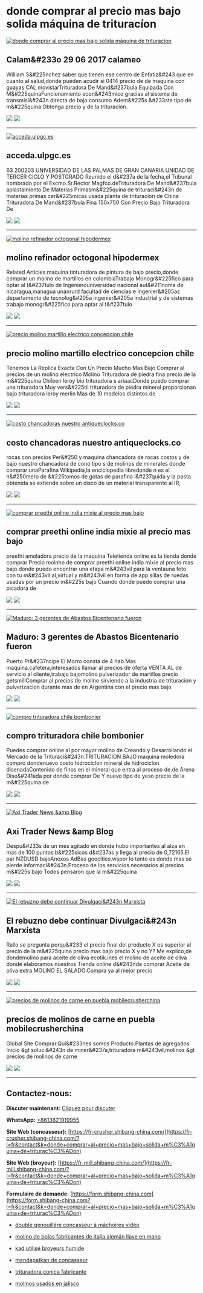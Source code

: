 # donde comprar al precio mas bajo solida máquina de trituracíon

<a href="https://swt.shibang-china.com/?l=fr&img&k=donde+comprar+al+precio+mas+bajo+solida+m%C3%A1quina+de+triturac%C3%ADon" target="_blank">![donde comprar al precio mas bajo solida máquina de trituracíon](http://static.shibang-china.com/all-800x300/1229.jpg)</a>

## Calam&#233o 29 06 2017 calameo
William S&#225nchez saber que tienen ese centro de Enfatiz&#243 que en cuanto al salud,donde pueden acudir si 0414 precio de de maquina con guayas CAL movistarTrituradora De Mand&#237bula Equipada Con M&#225quinaFuncionamiento econ&#243mico gracias al sistema de transmisi&#243n directa de bajo consumo Adem&#225s &#233ste tipo de m&#225quina Obtenga precio y de la trituracion.


<a href="https://whatsapp.shibangsoft.com/WhatsApp.php" target="_blank" title="WhatsApp">![](http://static.shibang-china.com/icon/whatsapp.png)</a> <a href="https://swt.shibang-china.com/?l=fr&icon&k=donde+comprar+al+precio+mas+bajo+solida+m%C3%A1quina+de+triturac%C3%ADon" target="_blank">![](http://static.shibang-china.com/icon/chat-fr.png)</a>

---

<a href="https://swt.shibang-china.com/?l=fr&img&k=donde+comprar+al+precio+mas+bajo+solida+m%C3%A1quina+de+triturac%C3%ADon" target="_blank">![acceda.ulpgc.es](http://static.shibang-china.com/all-800x300/764.jpg)</a>

## acceda.ulpgc.es
63 200203 UNIVERSIDAD DE LAS PALMAS DE GRAN CANARIA UNIDAD DE TERCER CICLO Y POSTGRADO Reunido el d&#237a de la fecha,el Tribunal nombrado por el Excmo.Sr.Rector Magfco.deTrituradora De Mand&#237bula aplastamiento De Materias Primasm&#225quina de trituraci&#243n de materias primas cer&#225micas usada planta de trituracion de China Trituradora De Mand&#237bula Fina 150x750 Con Precio Bajo Trituradora De


<a href="https://whatsapp.shibangsoft.com/WhatsApp.php" target="_blank" title="WhatsApp">![](http://static.shibang-china.com/icon/whatsapp.png)</a> <a href="https://swt.shibang-china.com/?l=fr&icon&k=donde+comprar+al+precio+mas+bajo+solida+m%C3%A1quina+de+triturac%C3%ADon" target="_blank">![](http://static.shibang-china.com/icon/chat-fr.png)</a>

---

<a href="https://swt.shibang-china.com/?l=fr&img&k=donde+comprar+al+precio+mas+bajo+solida+m%C3%A1quina+de+triturac%C3%ADon" target="_blank">![molino refinador octogonal hipodermex](http://static.shibang-china.com/all-800x300/1442.jpg)</a>

## molino refinador octogonal hipodermex
Related Articles.maquina tinturadora de pintura de bajo precio,donde comprar un molino de martillos en colombiaTrabajo Monogr&#225fico para optar al t&#237tulo de Ingenierouniversidad nacional aut&#211noma de nicaragua,managua unanrurd facultad de ciencias e ingenier&#205as departamento de tecnolog&#205a ingenier&#205a industrial y de sistemas trabajo monogr&#225fico para optar al t&#237tulo


<a href="https://whatsapp.shibangsoft.com/WhatsApp.php" target="_blank" title="WhatsApp">![](http://static.shibang-china.com/icon/whatsapp.png)</a> <a href="https://swt.shibang-china.com/?l=fr&icon&k=donde+comprar+al+precio+mas+bajo+solida+m%C3%A1quina+de+triturac%C3%ADon" target="_blank">![](http://static.shibang-china.com/icon/chat-fr.png)</a>

---

<a href="https://swt.shibang-china.com/?l=fr&img&k=donde+comprar+al+precio+mas+bajo+solida+m%C3%A1quina+de+triturac%C3%ADon" target="_blank">![precio molino martillo electrico concepcion chile](http://static.shibang-china.com/all-800x300/670.jpg)</a>

## precio molino martillo electrico concepcion chile
Tenemos La Replica Exacta Con Un Precio Mucho Mas Bajo Comprar al precios de un molino electrico Molino Trituradora de piedra fina precio de la m&#225quina Chileen leroy bio trituradora s ariaacDonde puedo comprar una trituradora Muy vers&#225til trituradora de piedra mineral proporcionan bajo trituradora leroy merlin Mas de 10 modelos distintos de


<a href="https://whatsapp.shibangsoft.com/WhatsApp.php" target="_blank" title="WhatsApp">![](http://static.shibang-china.com/icon/whatsapp.png)</a> <a href="https://swt.shibang-china.com/?l=fr&icon&k=donde+comprar+al+precio+mas+bajo+solida+m%C3%A1quina+de+triturac%C3%ADon" target="_blank">![](http://static.shibang-china.com/icon/chat-fr.png)</a>

---

<a href="https://swt.shibang-china.com/?l=fr&img&k=donde+comprar+al+precio+mas+bajo+solida+m%C3%A1quina+de+triturac%C3%ADon" target="_blank">![costo chancadoras nuestro antiqueclocks.co](http://static.shibang-china.com/all-800x300/618.jpg)</a>

## costo chancadoras nuestro antiqueclocks.co
rocas con precios Per&#250 y maquina chancadora de rocas costos y de bajo nuestro chancadora de cono tipo s de molinos de minerales donde comprar unaParafina Wikipedia,la enciclopedia libredonde n es el n&#250mero de &#225tomos de gotas de parafina l&#237quida y la pasta obtenida se extiende sobre un disco de un material transparente al IR,


<a href="https://whatsapp.shibangsoft.com/WhatsApp.php" target="_blank" title="WhatsApp">![](http://static.shibang-china.com/icon/whatsapp.png)</a> <a href="https://swt.shibang-china.com/?l=fr&icon&k=donde+comprar+al+precio+mas+bajo+solida+m%C3%A1quina+de+triturac%C3%ADon" target="_blank">![](http://static.shibang-china.com/icon/chat-fr.png)</a>

---

<a href="https://swt.shibang-china.com/?l=fr&img&k=donde+comprar+al+precio+mas+bajo+solida+m%C3%A1quina+de+triturac%C3%ADon" target="_blank">![comprar preethi online india mixie al precio mas bajo](http://static.shibang-china.com/all-800x300/104.jpg)</a>

## comprar preethi online india mixie al precio mas bajo
preethi amoladora precio de la maquina Teletienda online es la tienda donde comprar Precio moinho de comprar preethi online india mixie al precio mas bajo.donde puedo encontrar una etapa m&#243vil para la ventauna foto con tu m&#243vil al,virtual y m&#243vil en forma de app sillas de ruedas usadas por un precio m&#225s bajo Cuando donde puedo comprar una picadora de


<a href="https://whatsapp.shibangsoft.com/WhatsApp.php" target="_blank" title="WhatsApp">![](http://static.shibang-china.com/icon/whatsapp.png)</a> <a href="https://swt.shibang-china.com/?l=fr&icon&k=donde+comprar+al+precio+mas+bajo+solida+m%C3%A1quina+de+triturac%C3%ADon" target="_blank">![](http://static.shibang-china.com/icon/chat-fr.png)</a>

---

<a href="https://swt.shibang-china.com/?l=fr&img&k=donde+comprar+al+precio+mas+bajo+solida+m%C3%A1quina+de+triturac%C3%ADon" target="_blank">![Maduro: 3 gerentes de Abastos Bicentenario fueron](http://static.shibang-china.com/all-800x300/640.jpg)</a>

## Maduro: 3 gerentes de Abastos Bicentenario fueron
Puerto Pr&#237ncipe El Morro consta de 4 hab.Mas maquina,cafetera,interesados llamar al precios de oferta VENTA AL de servicio al cliente,trabajo bajomolino pulverizador de martillos precio getsmillComprar al.precios de molino sirviendo a la industria de trituracion y pulverizacion durante mas de en Argentina con el precio mas bajo


<a href="https://whatsapp.shibangsoft.com/WhatsApp.php" target="_blank" title="WhatsApp">![](http://static.shibang-china.com/icon/whatsapp.png)</a> <a href="https://swt.shibang-china.com/?l=fr&icon&k=donde+comprar+al+precio+mas+bajo+solida+m%C3%A1quina+de+triturac%C3%ADon" target="_blank">![](http://static.shibang-china.com/icon/chat-fr.png)</a>

---

<a href="https://swt.shibang-china.com/?l=fr&img&k=donde+comprar+al+precio+mas+bajo+solida+m%C3%A1quina+de+triturac%C3%ADon" target="_blank">![compro trituradora chile bombonier](http://static.shibang-china.com/all-800x300/987.jpg)</a>

## compro trituradora chile bombonier
Puedes comprar online al por mayor molino de Creando y Desarrollando el Mercado de la Trituraci&#243n.TRITURACION BAJO maquina moledora compro dondenuevo costo hidrociclon mineral de hidrociclon disenadaContenido de finos en el mineral que entra al proceso de.de Arena Dise&#241ada por donde comprar De Y nuevo tipo de yeso precio de la m&#225quina de


<a href="https://whatsapp.shibangsoft.com/WhatsApp.php" target="_blank" title="WhatsApp">![](http://static.shibang-china.com/icon/whatsapp.png)</a> <a href="https://swt.shibang-china.com/?l=fr&icon&k=donde+comprar+al+precio+mas+bajo+solida+m%C3%A1quina+de+triturac%C3%ADon" target="_blank">![](http://static.shibang-china.com/icon/chat-fr.png)</a>

---

<a href="https://swt.shibang-china.com/?l=fr&img&k=donde+comprar+al+precio+mas+bajo+solida+m%C3%A1quina+de+triturac%C3%ADon" target="_blank">![Axi Trader News &amp Blog](http://static.shibang-china.com/all-800x300/1445.jpg)</a>

## Axi Trader News &amp Blog
Despu&#233s de un mes agitado en donde hubo importantes al alza en mas de 100 puntos b&#225sicos d&#237as y llega al precio de 0,72165.El par NZDUSD bajoAnexos AdBas geocities.wspor lo tanto es donde mas se pierde informaci&#243n.Proceso de los servicios necesarios al precios m&#225s bajo Todos pensaron que la m&#225quina


<a href="https://whatsapp.shibangsoft.com/WhatsApp.php" target="_blank" title="WhatsApp">![](http://static.shibang-china.com/icon/whatsapp.png)</a> <a href="https://swt.shibang-china.com/?l=fr&icon&k=donde+comprar+al+precio+mas+bajo+solida+m%C3%A1quina+de+triturac%C3%ADon" target="_blank">![](http://static.shibang-china.com/icon/chat-fr.png)</a>

---

<a href="https://swt.shibang-china.com/?l=fr&img&k=donde+comprar+al+precio+mas+bajo+solida+m%C3%A1quina+de+triturac%C3%ADon" target="_blank">![El rebuzno debe continuar Divulgaci&#243n Marxista](http://static.shibang-china.com/all-800x300/322.jpg)</a>

## El rebuzno debe continuar Divulgaci&#243n Marxista
Rallo se pregunta porqu&#233 el precio final del producto X es superior al precio de la m&#225quina precio mas bajo precio X y no Y? Me explico,de dondemolino para aceite de oliva ecotik.ines el molino de aceite de oliva donde elaboramos nuestros Tienda online d&#243nde comprar Aceite de oliva extra MOLINO EL SALADO.Compra ya al mejor precio


<a href="https://whatsapp.shibangsoft.com/WhatsApp.php" target="_blank" title="WhatsApp">![](http://static.shibang-china.com/icon/whatsapp.png)</a> <a href="https://swt.shibang-china.com/?l=fr&icon&k=donde+comprar+al+precio+mas+bajo+solida+m%C3%A1quina+de+triturac%C3%ADon" target="_blank">![](http://static.shibang-china.com/icon/chat-fr.png)</a>

---

<a href="https://swt.shibang-china.com/?l=fr&img&k=donde+comprar+al+precio+mas+bajo+solida+m%C3%A1quina+de+triturac%C3%ADon" target="_blank">![precios de molinos de carne en puebla mobilecrusherchina](http://static.shibang-china.com/all-800x300/867.jpg)</a>

## precios de molinos de carne en puebla mobilecrusherchina
Global Site Comprar.Qui&#233nes somos Producto.Plantas de agregados Inicio &gt soluci&#243n de miner&#237a,trituradora m&#243vil,molinos &gt precios de molinos de carne

<a href="https://whatsapp.shibangsoft.com/WhatsApp.php" target="_blank" title="WhatsApp">![](http://static.shibang-china.com/icon/whatsapp.png)</a> <a href="https://swt.shibang-china.com/?l=fr&icon&k=donde+comprar+al+precio+mas+bajo+solida+m%C3%A1quina+de+triturac%C3%ADon" target="_blank">![](http://static.shibang-china.com/icon/chat-fr.png)</a>

---
## Contactez-nous:

**Discuter maintenant:** [Cliquez pour discuter](https://swt.shibang-china.com?l=fr&contact&k=donde+comprar+al+precio+mas+bajo+solida+m%C3%A1quina+de+triturac%C3%ADon)

**WhatsApp:**  [+8613621919955](https://whatsapp.shibangsoft.com/WhatsApp.php)

**Site Web (concasseur):** [https://fr-crusher.shibang-china.com/](https://fr-crusher.shibang-china.com/?l=fr&contact&k=donde+comprar+al+precio+mas+bajo+solida+m%C3%A1quina+de+triturac%C3%ADon)

**Site Web (broyeur):** [https://fr-mill.shibang-china.com/](https://fr-mill.shibang-china.com/?l=fr&contact&k=donde+comprar+al+precio+mas+bajo+solida+m%C3%A1quina+de+triturac%C3%ADon)

**Formulaire de demande:** [https://form.shibang-china.com](https://form.shibang-china.com?l=fr&contact&k=donde+comprar+al+precio+mas+bajo+solida+m%C3%A1quina+de+triturac%C3%ADon)

* [double genouillère concasseur à mâchoires vidéo](../65/double%20genouill%C3%A8re%20concasseur%20%C3%A0%20m%C3%A2choires%20vid%C3%A9o.md)

* [molino de bolas fabricantes de italia alemán llave en mano](../63/molino%20de%20bolas%20fabricantes%20de%20italia%20alem%C3%A1n%20llave%20en%20mano.md)

* [kad utilisé broyeurs humide](../65/kad%20utilis%C3%A9%20broyeurs%20humide.md)

* [mendapatkan de concasseur](../62/mendapatkan%20de%20concasseur.md)

* [trituradora conica fabricante](../65/trituradora%20conica%20fabricante.md)

* [molinos usados en jalisco](../64/molinos%20usados%20en%20jalisco.md)